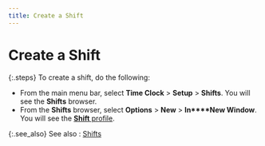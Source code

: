 ```yaml
---
title: Create a Shift
---
```


# Create a Shift


{:.steps}
To create a shift, do the following:

- From the main  menu bar, select **Time Clock** >  **Setup** > **Shifts**.  You will see the **Shifts** browser.
- From the **Shifts** browser, select **Options**  > **New** > **In****New Window**. You will see the [**Shift**  profile]({{site.tc_baseurl}}/employees/shifts/the_shift_profile.html).



{:.see_also}
See also
: [Shifts]({{site.tc_baseurl}}/employees/shifts/work_shifts.html)
